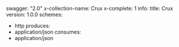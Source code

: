 swagger: "2.0"
x-collection-name: Crux
x-complete: 1
info:
  title: Crux
  version: 1.0.0
schemes:
- http
produces:
- application/json
consumes:
- application/json